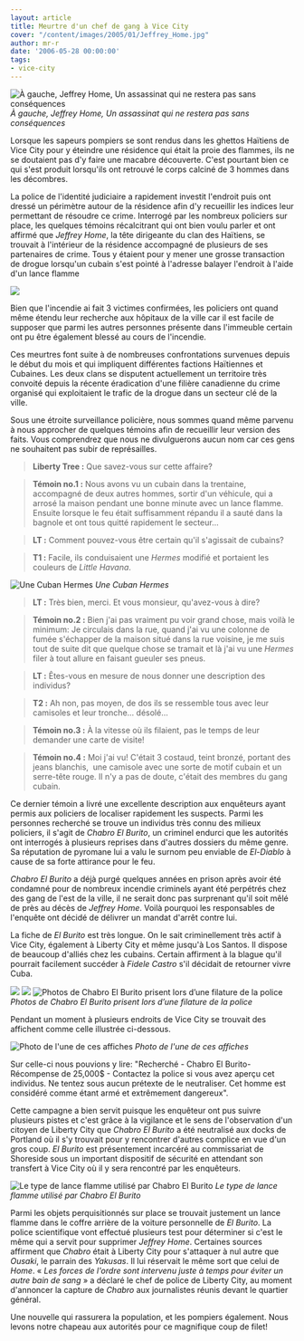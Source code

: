```yaml
---
layout: article
title: Meurtre d'un chef de gang à Vice City
cover: "/content/images/2005/01/Jeffrey_Home.jpg"
author: mr-r
date: '2006-05-28 00:00:00'
tags:
- vice-city
---
```


![À gauche, Jeffrey Home, Un assassinat qui ne restera pas sans conséquences](/content/images/2005/01/Jeffrey_Home.jpg)
_À gauche, Jeffrey Home, Un assassinat qui ne restera pas sans conséquences_

Lorsque les sapeurs pompiers se sont rendus dans les ghettos Haïtiens de Vice City pour y éteindre une résidence qui était la proie des flammes, ils ne se doutaient pas d'y faire une macabre découverte. C'est pourtant bien ce qui s'est produit lorsqu'ils ont retrouvé le corps calciné de 3 hommes dans les décombres.

La police de l'identité judiciaire a rapidement investit l'endroit puis ont dressé un périmètre autour de la résidence afin d'y recueillir les indices leur permettant de résoudre ce crime. Interrogé par les nombreux policiers sur place, les quelques témoins récalcitrant qui ont bien voulu parler et ont affirmé que _Jeffrey Home_, la tête dirigeante du clan des Haïtiens, se trouvait à l'intérieur de la résidence accompagné de plusieurs de ses partenaires de crime. Tous y étaient pour y mener une grosse transaction de drogue lorsqu'un cubain s'est pointé à l'adresse balayer l'endroit à l'aide d'un lance flamme

![](/content/images/2005/01/Little_Ha_ti.jpg)

Bien que l'incendie ai fait 3 victimes confirmées, les policiers ont quand même étendu leur recherche aux hôpitaux de la ville car il est facile de supposer que parmi les autres personnes présente dans l'immeuble certain ont pu être également blessé au cours de l'incendie.

Ces meurtres font suite à de nombreuses confrontations survenues depuis le début du mois et qui impliquent différentes factions Haïtiennes et Cubaines. Les deux clans se disputent actuellement un territoire très convoité depuis la récente éradication d'une filière canadienne du crime organisé qui exploitaient le trafic de la drogue dans un secteur clé de la ville.

Sous une étroite surveillance policière, nous sommes quand même parvenu à nous approcher de quelques témoins afin de recueillir leur version des faits. Vous comprendrez que nous ne divulguerons aucun nom car ces gens ne souhaitent pas subir de représailles.

> **Liberty Tree :** Que savez-vous sur cette affaire?

> **Témoin no.1 :** Nous avons vu un cubain dans la trentaine, accompagné de deux autres hommes, sortir d'un véhicule, qui a arrosé la maison pendant une bonne minute avec un lance flamme. Ensuite lorsque le feu était suffisamment répandu il a sauté dans la bagnole et ont tous quitté rapidement le secteur...

> **LT :** Comment pouvez-vous être certain qu'il s'agissait de cubains?

> **T1 :** Facile, ils conduisaient une _Hermes_ modifié et portaient les couleurs de _Little Havana_.

![Une Cuban Hermes](/content/images/2005/01/Cuban_Hermes.jpg)
_Une Cuban Hermes_

> **LT :** Très bien, merci. Et vous monsieur, qu'avez-vous à dire?

> **Témoin no.2 :** Bien j'ai pas vraiment pu voir grand chose, mais voilà le minimum: Je circulais dans la rue, quand j'ai vu une colonne de fumée s'échapper de la maison situé dans la rue voisine, je me suis tout de suite dit que quelque chose se tramait et là j'ai vu une _Hermes_ filer à tout allure en faisant gueuler ses pneus.

> **LT :** Êtes-vous en mesure de nous donner une description des individus?

> **T2 :** Ah non, pas moyen, de dos ils se ressemble tous avec leur camisoles et leur tronche... désolé...

> **Témoin no.3 :** À la vitesse où ils filaient, pas le temps de leur demander une carte de visite!

> **Témoin no.4 :** Moi j'ai vu! C'était 3 costaud, teint bronzé, portant des jeans blanchis,&nbsp; une camisole avec une sorte de motif cubain et un serre-tête rouge. Il n'y a pas de doute, c'était des membres du gang cubain.

Ce dernier témoin a livré une excellente description aux enquêteurs ayant permis aux policiers de localiser rapidement les suspects. Parmi les personnes recherché se trouve un individus très connu des milieux policiers, il s'agit de _Chabro El Burito_, un criminel endurci que les autorités ont interrogés à plusieurs reprises dans d'autres dossiers du même genre. Sa réputation de pyromane lui a valu le surnom peu enviable de _El-Diablo_ à cause de sa forte attirance pour le feu.

_Chabro El Burito_ a déjà purgé quelques années en prison après avoir été condamné pour de nombreux incendie criminels ayant été perpétrés chez des gang de l'est de la ville, il ne serait donc pas surprenant qu'il soit mêlé de près au décès de _Jeffrey Home_. Voilà pourquoi les responsables de l'enquête ont décidé de délivrer un mandat d'arrêt contre lui.

La fiche de _El Burito_ est très longue. On le sait criminellement très actif à Vice City, également à Liberty City et même jusqu'à Los Santos. Il dispose de beaucoup d'alliés chez les cubains. Certain affirment à la blague qu'il pourrait facilement succéder à _Fidele Castro_ s'il décidait de retourner vivre Cuba.

![](/content/images/2005/01/Cubain_5.jpg)
![](/content/images/2005/01/Cubain_6.jpg)
![Photos de Chabro El Burito prisent lors d’une filature de la police](/content/images/2005/01/Cubain_7.jpg)
_Photos de Chabro El Burito prisent lors d’une filature de la police_

Pendant un moment à plusieurs endroits de Vice City se trouvait des affichent comme celle illustrée ci-dessous.

![Photo de l'une de ces affiches](/content/images/2005/01/affiche_2.jpg)
_Photo de l'une de ces affiches_

Sur celle-ci nous pouvions y lire: "Recherché - Chabro El Burito- Récompense de 25,000$ - Contactez la police si vous avez aperçu cet individus. Ne tentez sous aucun prétexte de le neutraliser. Cet homme est considéré comme étant armé et extrêmement dangereux".

Cette campagne a bien servit puisque les enquêteur ont pus suivre plusieurs pistes et c'est grâce à la vigilance et le sens de l'observation d'un citoyen de Liberty City que _Chabro El Burito_ a été neutralisé aux docks de Portland où il s'y trouvait pour y rencontrer d'autres complice en vue d'un gros coup. _El Burito_ est présentement incarcéré au commissariat de Shoreside sous un important dispositif de sécurité en attendant son transfert à Vice City où il y sera rencontré par les enquêteurs.

![Le type de lance flamme utilisé par Chabro El Burito](/content/images/2005/01/Lance_Flamme.jpg)
_Le type de lance flamme utilisé par Chabro El Burito_

Parmi les objets perquisitionnés sur place se trouvait justement un lance flamme dans le coffre arrière de la voiture personnelle de _El Burito_. La police scientifique vont effectué plusieurs test pour déterminer si c'est le même qui a servit pour supprimer _Jeffrey Home_. Certaines sources affirment que _Chabro_ était à Liberty City pour s'attaquer à nul autre que _Ousaki_, le parrain des _Yakusas_. Il lui réservait le même sort que celui de _Home_. « _Les forces de l'ordre sont intervenu juste à temps pour éviter un autre bain de sang_ » a déclaré le chef de police de Liberty City, au moment d'annoncer la capture de _Chabro_ aux journalistes réunis devant le quartier général.

Une nouvelle qui rassurera la population, et les pompiers également. Nous levons notre chapeau aux autorités pour ce magnifique coup de filet!

<!--kg-card-end: markdown-->
